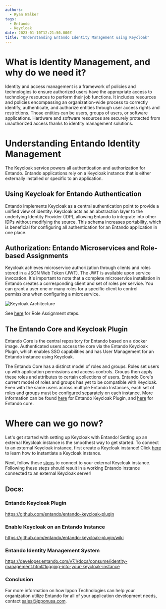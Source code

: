 ```yaml
---
authors:
  - Ryan Walker
tags:
  - Entando
  - Keycloak
date: 2023-01-10T12:21:50.000Z
title: "Understanding Entando Identity Management using Keycloak"
---
```


# What is Identity Management, and why do we need it?

Identity and access management is a framework of policies and technologies to ensure authorized users have the appropriate access to technology resources to perform their job functions. It includes resources and policies encompassing an organization-wide process to correctly identify, authenticate, and authorize entities through user access rights and restrictions. Those entities can be users, groups of users, or software applications. Hardware and software resources are securely protected from unauthorized access thanks to identity management solutions.

# Understanding Entando Identity Management

The Keycloak service powers all authentication and authorization for Entando. Entando applications rely on a Keycloak instance that is either externally installed or specific to an application.

## Using Keycloak for Entando Authentication

Entando implements Keycloak as a central authentication point to provide a unified view of identity. Keycloak acts as an abstraction layer to the underlying Identity Provider (IDP), allowing Entando to integrate into other IDPs without modifying the source. This schema increases portability, which is beneficial for configuring all authentication for an Entando application in one place.

## Authorization: Entando Microservices and Role-based Assignments

Keycloak achieves microservice authorization through clients and roles stored in a JSON Web Token (JWT). The JWT is available upon service invocation. It's important to note that a complete microservice installation in Entando creates a corresponding client and set of roles per service. You can grant a user one or many roles for a specific client to control permissions when configuring a microservice.

![Keycloak Architecture](https://developer.entando.com/assets/img/keycloak-arch-high-level.47cccaab.png)

See [here](https://developer.entando.com/v7.1/docs/consume/identity-management.html#authorization) for Role Assignment steps.

## The Entando Core and Keycloak Plugin

Entando Core is the central repository for Entando based on a docker image. Authenticated users access the core via the Entando Keycloak Plugin, which enables SSO capabilities and has User Management for an Entando instance using Keycloak.

The Entando Core has a distinct model of roles and groups. Roles set users up with application permissions and access controls. Groups then apply these roles and attributes to certain collections of users. Entando Core's current model of roles and groups has yet to be compatible with Keycloak. Even with the same users across multiple Entando Instances, each set of roles and groups must be configured separately on each instance. More information can be found [here](https://github.com/entando/entando-keycloak-plugin) for Entando Keycloak Plugin, and [here](https://github.com/entando/entando-core) for Entando core.

# Where can we go now?

Let's get started with setting up Keycloak with Entando! Setting up an external Keycloak instance is the smoothest way to get started. To connect to an external Keycloak instance, first create a Keycloak instance! Click [here](https://www.keycloak.org/getting-started/getting-started-zip) to learn how to instantiate a Keycloak instance.

Next, follow these [steps](https://developer.entando.com/v7.1/tutorials/devops/external-id-management.html#purpose) to connect to your external Keycloak instance. Following these steps should result in a working Entando instance connected to an external Keycloak server!

## Docs:

### Entando Keycloak Plugin

https://github.com/entando/entando-keycloak-plugin

### Enable Keycloak on an Entando Instance

https://github.com/entando/entando-keycloak-plugin/wiki

### Entando Identity Management System

https://developer.entando.com/v7.1/docs/consume/identity-management.html#logging-into-your-keycloak-instance

### Conclusion

For more information on how Ippon Technologies can help your organization utilize Entando for all of your application development needs, contact [sales@ipponusa.com](mailto:sales@ipponusa.com).
